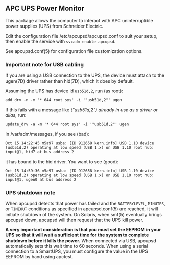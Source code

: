 ## APC UPS Power Monitor

This package allows the computer to interact with APC uninterruptible
power supplies (UPS) from Schneider Electric.

Edit the configuration file /etc/apcupsd/apcupsd.conf to suit your
setup, then enable the service with `svcadm enable apcupsd`.

See apcupsd.conf(5) for configuration file customization options.

### Important note for USB cabling

If you are using a USB connection to the UPS, the device must attach
to the ugen(7D) driver rather than hid(7D), which it does by default.

Assuming the UPS has device id `usb51d,2`, run (as root):

    add_drv -n -m '* 644 root sys' -i '"usb51d,2"' ugen

If this fails with a message like *("usb51d,2") already in use as a
driver or alias*, run:

    update_drv -a -m '* 644 root sys' -i '"usb51d,2"' ugen

In /var/adm/messages, if you see (bad):

    Oct 15 14:22:45 m5a97 usba: [ID 912658 kern.info] USB 1.10 device (usb51d,2) operating at low speed (USB 1.x) on USB 1.10 root hub: input@1, hid7 at bus address 2

it has bound to the hid driver.  You want to see (good):

    Oct 15 14:59:36 m5a97 usba: [ID 912658 kern.info] USB 1.10 device (usb51d,2) operating at low speed (USB 1.x) on USB 1.10 root hub: input@1, ugen0 at bus address 2

### UPS shutdown note

When apcupsd detects that power has failed and the `BATTERYLEVEL`,
`MINUTES`, or `TIMEOUT` conditions as specified in apcupsd.conf(5) are
reached, it will initiate shutdown of the system.  On Solaris, when
smf(5) eventually brings apcupsd down, apcupsd will then request that
the UPS kill power.

**A very important consideration is that you must set the EEPROM in
your UPS so that it will wait a sufficient time for the system to
complete shutdown before it kills the power.**  When connected via USB,
apcupsd automatically sets this wait time to 60 seconds.  When using a
serial connection to a SmartUPS, you must configure the value in the
UPS EEPROM by hand using apctest.
